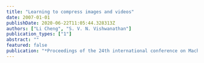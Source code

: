 ```yaml
---
title: "Learning to compress images and videos"
date: 2007-01-01
publishDate: 2020-06-22T11:05:44.328313Z
authors: ["Li Cheng", "S. V. N. Vishwanathan"]
publication_types: ["1"]
abstract: ""
featured: false
publication: "*Proceedings of the 24th international conference on Machine learning (ICML)*"
---
```



